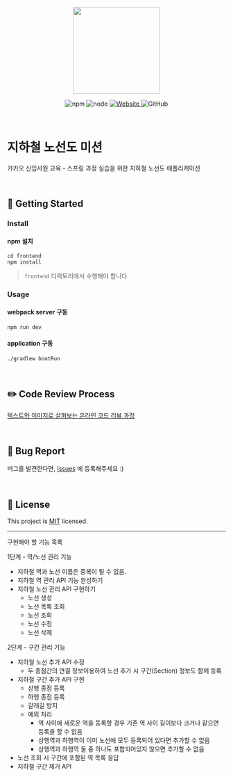 <p align="center">
    <img width="200px;" src="https://raw.githubusercontent.com/woowacourse/atdd-subway-admin-frontend/master/images/main_logo.png"/>
</p>
<p align="center">
  <img alt="npm" src="https://img.shields.io/badge/npm-%3E%3D%205.5.0-blue">
  <img alt="node" src="https://img.shields.io/badge/node-%3E%3D%209.3.0-blue">
  <a href="https://edu.nextstep.camp/c/R89PYi5H" alt="nextstep atdd">
    <img alt="Website" src="https://img.shields.io/website?url=https%3A%2F%2Fedu.nextstep.camp%2Fc%2FR89PYi5H">
  </a>
  <img alt="GitHub" src="https://img.shields.io/github/license/next-step/spring-subway-admin-kakao">
</p>

<br>

# 지하철 노선도 미션
카카오 신입사원 교육 - 스프링 과정 실습을 위한 지하철 노선도 애플리케이션

<br>

## 🚀 Getting Started

### Install
#### npm 설치
```
cd frontend
npm install
```
> `frontend` 디렉토리에서 수행해야 합니다.

### Usage
#### webpack server 구동
```
npm run dev
```
#### application 구동
```
./gradlew bootRun
```
<br>

## ✏️ Code Review Process
[텍스트와 이미지로 살펴보는 온라인 코드 리뷰 과정](https://github.com/next-step/nextstep-docs/tree/master/codereview)

<br>

## 🐞 Bug Report

버그를 발견한다면, [Issues](https://github.com/next-step/spring-subway-admin-kakao/issues) 에 등록해주세요 :)

<br>

## 📝 License

This project is [MIT](https://github.com/next-step/spring-subway-admin-kakao/blob/master/LICENSE) licensed.



---
구현해야 할 기능 목록

1단계 - 역/노선 관리 기능
* 지하철 역과 노선 이름은 중복이 될 수 없음.
* 지하철 역 관리 API 기능 완성하기
* 지하철 노선 관리 API 구현하기
    - 노선 생성
    - 노선 목록 조회
    - 노선 조회
    - 노선 수정
    - 노선 삭제

2단계 - 구간 관리 기능
* 지하철 노선 추가 API 수정
    - 두 종점간의 연결 정보이용하여 노선 추가 시 구간(Section) 정보도 함께 등록
* 지하철 구간 추가 API 구현
    - 상행 종점 등록
    - 하행 종점 등록
    - 갈래길 방지
    - 예외 처리
        - 역 사이에 새로운 역을 등록할 경우 기존 역 사이 길이보다 크거나 같으면 등록을 할 수 없음
        - 상행역과 하행역이 이미 노선에 모두 등록되어 있다면 추가할 수 없음
        - 상행역과 하행역 둘 중 하나도 포함되어있지 않으면 추가할 수 없음
* 노선 조회 시 구간에 포함된 역 목록 응답
* 지하철 구간 제거 API
